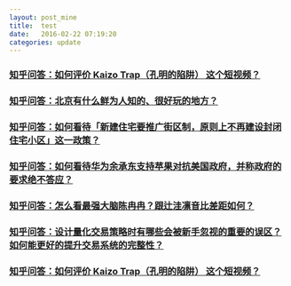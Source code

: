 ```yaml
---
layout: post_mine
title:  test
date:   2016-02-22 07:19:20
categories: update
---
```


### [知乎问答：如何评价 Kaizo Trap（孔明的陷阱） 这个短视频？](http://www.zhihu.com/question/40365972/answer/86325688)

### [知乎问答：北京有什么鲜为人知的、很好玩的地方？](http://www.zhihu.com/question/25835899/answer/87483522)

### [知乎问答：如何看待「新建住宅要推广街区制，原则上不再建设封闭住宅小区」这一政策？](http://www.zhihu.com/question/40611359)

### [知乎问答：如何看待华为余承东支持苹果对抗美国政府，并称政府的要求绝不答应？](http://www.zhihu.com/question/40631734)

### [知乎问答：怎么看最强大脑陈冉冉？跟辻洼凛音比差距如何？](http://www.zhihu.com/question/40599542)

### [知乎问答：设计量化交易策略时有哪些会被新手忽视的重要的误区？如何能更好的提升交易系统的完整性？](http://www.zhihu.com/question/31138745/answer/54881777)

### [知乎问答：如何评价 Kaizo Trap（孔明的陷阱） 这个短视频？](http://www.zhihu.com/question/40365972/answer/86325688)

